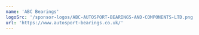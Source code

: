 ```yaml
---
name: 'ABC Bearings'
logoSrc: '/sponsor-logos/ABC-AUTOSPORT-BEARINGS-AND-COMPONENTS-LTD.png'
url: 'https://www.autosport-bearings.co.uk/'
---
```

